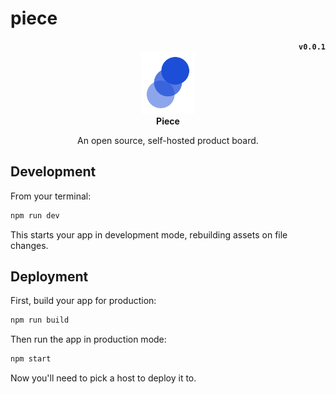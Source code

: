# piece

<div align="center">
	<div align="right">
		<strong><code>v0.0.1</code></strong>
	</div>
	<img height="100px" src="doc/piece.png"><br>
	<strong>Piece</strong>
    <p>An open source, self-hosted product board.</p>
</div>

## Development

From your terminal:

```sh
npm run dev
```

This starts your app in development mode, rebuilding assets on file changes.

## Deployment

First, build your app for production:

```sh
npm run build
```

Then run the app in production mode:

```sh
npm start
```

Now you'll need to pick a host to deploy it to.
